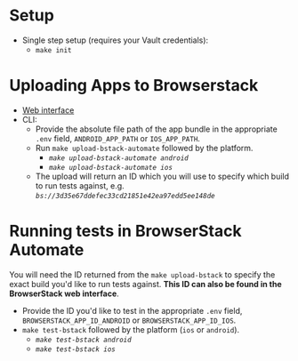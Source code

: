 # Setup
- Single step setup (requires your Vault credentials):
  - `make init`


# Uploading Apps to Browserstack
- [Web interface](https://app-automate.browserstack.com/dashboard/v2/get-started#upload-app)
- CLI:
  - Provide the absolute file path of the app bundle in the appropriate `.env` field, `ANDROID_APP_PATH` or `IOS_APP_PATH`.
  - Run `make upload-bstack-automate` followed by the platform.
    - _`make upload-bstack-automate android`_
    - _`make upload-bstack-automate ios`_
  - The upload will return an ID which you will use to specify which build to run tests against, e.g. _`bs://3d35e67ddefec33cd21851e42ea97edd5ee148de`_

# Running tests in BrowserStack Automate
You will need the ID returned from the `make upload-bstack` to specify the exact build you'd like to run tests against. __This ID can also be found in the BrowserStack web interface__.
- Provide the ID you'd like to test in the appropriate `.env` field, `BROWSERSTACK_APP_ID_ANDROID`
or `BROWSERSTACK_APP_ID_IOS`.
- `make test-bstack` followed by the platform (`ios` or `android`).
  - _`make test-bstack android`_
  - _`make test-bstack ios`_